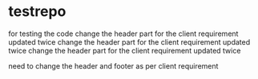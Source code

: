 # testrepo
for testing the code 
change the header part for the client requirement updated twice
change the header part for the client requirement updated twice
change the header part for the client requirement updated twice

need to change the header and footer as per client requirement
